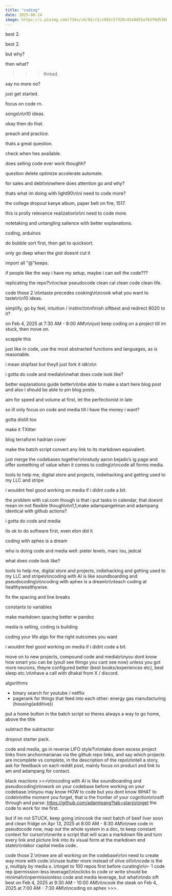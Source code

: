 ```yaml
---
title: "coding"
date: 2025-08-14
image: https://i.pinimg.com/736x/c0/92/c5/c092c57320c42e8d55af83f9d5306314.jpg
---
```


best 2.

best 2.

but why?

then what?

>>> thread.

say no more no?

just get started.

focus on code rn.

songs\n\n10 ideas.

okay then do that.

preach and practice.

thats a great question.

check when hes available.

does selling code ever work thoughh?

question delete optimize accelerate automate.

for sales and debt\n\nwhere does attention go and why?

thats what im doing with light90\n\ni need to code more?

the college dropout kanye album, paper belt on fire, 1517.

this is prolly relevance realization\n\ni need to code more.

notetaking and untangling salience with better explanations.

coding, arduinos

do bubble sort first, then get to quicksort.

only go deep when the gist doesnt cut it

import all "@"keeps.

if people like the way i have my setup, maybe i can sell the code???

replicating the repo?\n\nclear pseudocode clean cal clean code clean life.

code those 2.\n\ntaste precedes cooking\n\ncook what you want to taste\n\n10 ideas.

simplify, go by feel, intuition / instinct\n\nfinish siftbest and redirect 8020 to it?

on Feb 4, 2025 at 7:30 AM - 8:00 AM\n\njust keep coding on a project till im stuck, then move on.

scapple this

just like in code, use the most abstracted functions and languages, as is reasonable.

i mean shipfast but theyll just fork it idk\n\n

i gotta do code and media\n\nwhat does code look like?

better explanations guide better\n\nbe able to make a start here blog post and also i should be able to pin blog posts.

aim for speed and volume at first, let the perfectionist in late

so ill only focus on code and media till i have the money i want?

gotta distill too

make it TXitter

blog terraform hadrian cover

make the batch script convert any link to its markdown equivalent.

just merge the codebases together\n\nstudy aaron bejado’s ig page and offer something of value when it comes to coding\n\ncode all forms media.

tools to help me, digital store and projects, indiehacking and getting used to my LLC and stripe

i wouldnt feel good working on media if i didnt code a bit.

the problem with cal.com though is that i put tasks in calendar, that doesnt mean im not flexible though\n\n1,1,make adampangelinan and adampang identical with github actions?

i gotta do code and media

its ok to do software first, even elon did it

coding with aphex is a dream

who is doing code and media well: pieter levels, marc lou, jedcal

what does code look like?

tools to help me, digital store and projects, indiehacking and getting used to my LLC and stripe\n\ncoding with AI is like soundboarding and pseudocoding\n\ncoding with aphex is a dream\n\nteach coding at healthywealthywise.

fix the spacing and line breaks

constants to variables

make markdown spacing better w pandoc

media is selling, coding is building

coding your life algo for the right outcomes you want

i wouldnt feel good working on media if i didnt code a bit.

move on to new projects, compound code and media\n\nyou dont know how smart you can be (youll see things you cant see now) unless you got more neurons, theyre configured better (best books/experiences etc), best sleep etc.\n\nhave a call with dhakal from X / discord.

algorithms
- binary search for youtube / netflix
- pagerank for things that feed into each other: energy gas manufacturing (housing(additive))

put a home button in the batch script so theres always a way to go home, above the title

subtract the subtractor

dropout starter pack.

code and media, go in reverse LIFO style?\n\ntake down excess project links from anchormarianas via the github repo links, and say which projects are incomplete vs complete, in the description of the repo\n\ntell a story, ask for feedback on each reddit post, mainly focus on product and link to am and adampang for contact.

black reactions >>>\n\ncoding with AI is like soundboarding and pseudocoding\n\nwork on your codebase before working on your codebase.\n\nyou may know HOW to code but you dont know WHAT to code\n\nthe moment you forget, that is the frontier of your cognition\n\nsift through and parse: https://github.com/adamtpang?tab=stars\n\nget the code to work for me first.

but if im not STUCK, keep going.\n\ncook the next batch of beef liver soon and clean fridge on Apr 13, 2025 at 8:00 AM - 8:30 AM\n\nwe code in pseudocode now, map out the whole system in a doc, to keep constant context for cursor\n\nwrite a script that will scan a markdown file and turn every link and picture link into its visual form at the markdown end state\n\nlabor capital media code..

code those 2.\n\nwe are all working on the codebase\n\ni need to create way more with code.\n\nuse butter more instead of olive oil\n\ncode is the y, multiply by media x..\n\nget to 100 repos first before curating\n\n- 1 code rep (permission-less leverage)\n\nclicks to code or write should be minimal\n\npermissionless code and media leverage, but what\n\ndo sift best on Feb 4, 2025 at 9:30 AM - 10:00 AM\n\ncook the steak on Feb 4, 2025 at 7:00 AM - 7:30 AM\n\ncoding on aphex >>>.
